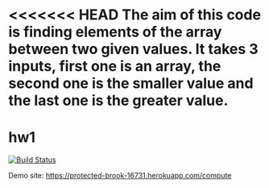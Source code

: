 <<<<<<< HEAD
The aim of this code is finding elements of the array between two given values.
It takes 3 inputs, first one is an array, the second one is the smaller value and the last one is the greater value.
=======
# hw1
[![Build Status](https://travis-ci.org/mbgazi/hw1.svg?branch=master)](https://travis-ci.org/mbgazi/hw1)

Demo site: https://protected-brook-16731.herokuapp.com/compute
